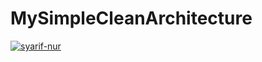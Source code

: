 # MySimpleCleanArchitecture
[![syarif-nur](https://circleci.com/gh/syarif-nur/MySimpleCleanArchitecture.svg?style=svg)](https://circleci.com/gh/syarif-nur/MySimpleCleanArchitecture)
